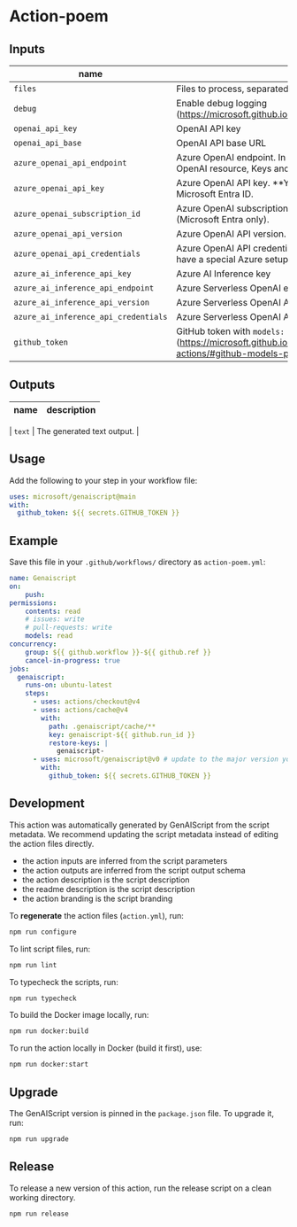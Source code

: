 # Action-poem
        


## Inputs

|name|description|required|default|
|----|-----------|--------|-------|
| `files` | Files to process, separated by semi columns (;).  | false |  |
| `debug` | Enable debug logging (https://microsoft.github.io/genaiscript/reference/scripts/logging/). | false |  |
| `openai_api_key` | OpenAI API key | false |  |
| `openai_api_base` | OpenAI API base URL | false |  |
| `azure_openai_api_endpoint` | Azure OpenAI endpoint. In the Azure Portal, open your Azure OpenAI resource, Keys and Endpoints, copy Endpoint. | false |  |
| `azure_openai_api_key` | Azure OpenAI API key. **You do NOT need this if you are using Microsoft Entra ID. | false |  |
| `azure_openai_subscription_id` | Azure OpenAI subscription ID to list available deployments (Microsoft Entra only). | false |  |
| `azure_openai_api_version` | Azure OpenAI API version. | false |  |
| `azure_openai_api_credentials` | Azure OpenAI API credentials type. Leave as 'default' unless you have a special Azure setup. | false |  |
| `azure_ai_inference_api_key` | Azure AI Inference key | false |  |
| `azure_ai_inference_api_endpoint` | Azure Serverless OpenAI endpoint | false |  |
| `azure_ai_inference_api_version` | Azure Serverless OpenAI API version | false |  |
| `azure_ai_inference_api_credentials` | Azure Serverless OpenAI API credentials type | false |  |
| `github_token` | GitHub token with `models: read` permission at least (https://microsoft.github.io/genaiscript/reference/github-actions/#github-models-permissions). | false |  |

## Outputs

|name|description|
|----|-----------|

| `text` | The generated text output. |

## Usage

Add the following to your step in your workflow file:

```yaml
uses: microsoft/genaiscript@main
with:
  github_token: ${{ secrets.GITHUB_TOKEN }}
```

## Example

Save this file in your `.github/workflows/` directory as `action-poem.yml`:

```yaml
name: Genaiscript
on:
    push:
permissions:
    contents: read
    # issues: write
    # pull-requests: write
    models: read
concurrency:
    group: ${{ github.workflow }}-${{ github.ref }}
    cancel-in-progress: true
jobs:
  genaiscript:
    runs-on: ubuntu-latest
    steps:
      - uses: actions/checkout@v4
      - uses: actions/cache@v4
        with:
          path: .genaiscript/cache/**
          key: genaiscript-${{ github.run_id }}
          restore-keys: |
            genaiscript-
      - uses: microsoft/genaiscript@v0 # update to the major version you want to use
        with:
          github_token: ${{ secrets.GITHUB_TOKEN }}
```

## Development

This action was automatically generated by GenAIScript from the script metadata.
We recommend updating the script metadata instead of editing the action files directly.

- the action inputs are inferred from the script parameters
- the action outputs are inferred from the script output schema
- the action description is the script description
- the readme description is the script description
- the action branding is the script branding

To **regenerate** the action files (`action.yml`), run:

```bash
npm run configure
```

To lint script files, run:

```bash
npm run lint
```

To typecheck the scripts, run:
```bash
npm run typecheck
```

To build the Docker image locally, run:
```bash
npm run docker:build
```

To run the action locally in Docker (build it first), use:
```bash
npm run docker:start
```

## Upgrade

The GenAIScript version is pinned in the `package.json` file. To upgrade it, run:

```bash
npm run upgrade
```

## Release

To release a new version of this action, run the release script on a clean working directory.

```bash
npm run release
```

